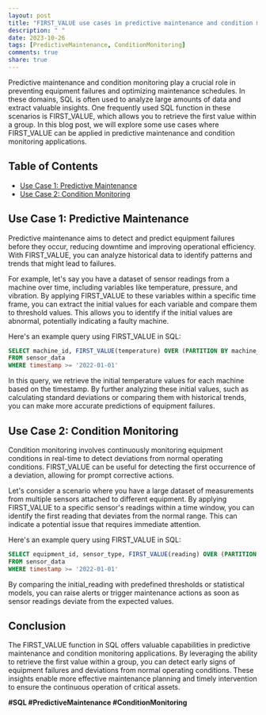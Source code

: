 ```yaml
---
layout: post
title: "FIRST_VALUE use cases in predictive maintenance and condition monitoring with SQL"
description: " "
date: 2023-10-26
tags: [PredictiveMaintenance, ConditionMonitoring]
comments: true
share: true
---
```


Predictive maintenance and condition monitoring play a crucial role in preventing equipment failures and optimizing maintenance schedules. In these domains, SQL is often used to analyze large amounts of data and extract valuable insights. One frequently used SQL function in these scenarios is FIRST_VALUE, which allows you to retrieve the first value within a group. In this blog post, we will explore some use cases where FIRST_VALUE can be applied in predictive maintenance and condition monitoring applications.

## Table of Contents
- [Use Case 1: Predictive Maintenance](#use-case-1-predictive-maintenance)
- [Use Case 2: Condition Monitoring](#use-case-2-condition-monitoring)

## Use Case 1: Predictive Maintenance

Predictive maintenance aims to detect and predict equipment failures before they occur, reducing downtime and improving operational efficiency. With FIRST_VALUE, you can analyze historical data to identify patterns and trends that might lead to failures.

For example, let's say you have a dataset of sensor readings from a machine over time, including variables like temperature, pressure, and vibration. By applying FIRST_VALUE to these variables within a specific time frame, you can extract the initial values for each variable and compare them to threshold values. This allows you to identify if the initial values are abnormal, potentially indicating a faulty machine.

Here's an example query using FIRST_VALUE in SQL:
```sql
SELECT machine_id, FIRST_VALUE(temperature) OVER (PARTITION BY machine_id ORDER BY timestamp) AS initial_temperature
FROM sensor_data
WHERE timestamp >= '2022-01-01'
```

In this query, we retrieve the initial temperature values for each machine based on the timestamp. By further analyzing these initial values, such as calculating standard deviations or comparing them with historical trends, you can make more accurate predictions of equipment failures.

## Use Case 2: Condition Monitoring

Condition monitoring involves continuously monitoring equipment conditions in real-time to detect deviations from normal operating conditions. FIRST_VALUE can be useful for detecting the first occurrence of a deviation, allowing for prompt corrective actions.

Let's consider a scenario where you have a large dataset of measurements from multiple sensors attached to different equipment. By applying FIRST_VALUE to a specific sensor's readings within a time window, you can identify the first reading that deviates from the normal range. This can indicate a potential issue that requires immediate attention.

Here's an example query using FIRST_VALUE in SQL:
```sql
SELECT equipment_id, sensor_type, FIRST_VALUE(reading) OVER (PARTITION BY equipment_id, sensor_type ORDER BY timestamp) AS initial_reading
FROM sensor_data
WHERE timestamp >= '2022-01-01'
```

By comparing the initial_reading with predefined thresholds or statistical models, you can raise alerts or trigger maintenance actions as soon as sensor readings deviate from the expected values.

## Conclusion

The FIRST_VALUE function in SQL offers valuable capabilities in predictive maintenance and condition monitoring applications. By leveraging the ability to retrieve the first value within a group, you can detect early signs of equipment failures and deviations from normal operating conditions. These insights enable more effective maintenance planning and timely intervention to ensure the continuous operation of critical assets.

**#SQL #PredictiveMaintenance #ConditionMonitoring**